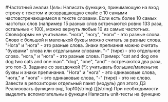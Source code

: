 #Частотный анализ
*Цель*: Напиcать функцию, принимающую на вход строку с текстом и возвращающую слайс с 10 самыми частовстречающимеся в тексте словами. Если есть более 10 самых частотых слов (например 15 разных слов встречаются ровно 133 раза, остальные < 100), можно вернуть любые 10 из самых частотных. Словоформы не учитываем. "нога", "ногу", "ноги" - это разные слова. Слово с большой и маленькой буквы можно считать за разные слова. "Нога" и "нога" - это разные слова. Знаки препиания можно считать "буквами" слова или отдельными словами. "-" (тире) - это отдельное слово. "нога," и "нога" - это разные слова. Пример: "cat and dog one dog two cats and one man". "dog", "one", "and" - встречаются два раза, это топ-3. Задание со звездочкой (*): учитывать большие/маленьгие буквы и знаки препинания. "Нога" и "нога" - это одинаковые слова, "нога," и "нога" - это одинаковые слова, "-" (тире) - это не слово.
Завести в репозитории отдельный пакет (модуль) для этого ДЗ
Реализовать функцию вид Top10(string) ([]string)
При необходимости выделить вспомогательные функции
Написать unit-тесты на функцию